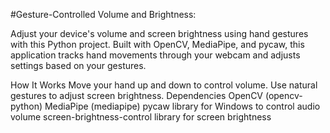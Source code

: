 
#Gesture-Controlled Volume and Brightness:

Adjust your device's volume and screen brightness using hand gestures with this Python project. Built with OpenCV, MediaPipe, and pycaw, this application tracks hand movements through your webcam and adjusts settings based on your gestures.

How It Works
Move your hand up and down to control volume.
Use natural gestures to adjust screen brightness.
Dependencies
OpenCV (opencv-python)
MediaPipe (mediapipe)
pycaw library for Windows to control audio volume
screen-brightness-control library for screen brightness
